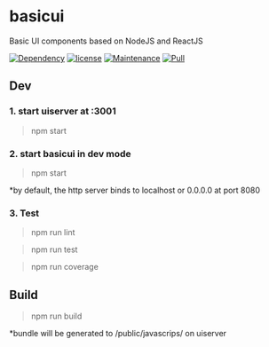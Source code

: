 # basicui 

Basic UI components based on NodeJS and ReactJS

[![Dependency](https://img.shields.io/badge/dependencies-up%20to%20date-green.svg)](https://github.com/lifengli/basicui)
[![license](https://img.shields.io/badge/license-MIT-blue.svg)](https://github.com/lifengli/basicui)
[![Maintenance](https://img.shields.io/badge/maintained-yes-orange.svg)](https://github.com/lifengli/basicui)
[![Pull](https://img.shields.io/badge/pull%20request-welcome-ff69b4.svg)](https://github.com/lifengli/basicui)

## Dev

### 1. start uiserver at :3001

> npm start

### 2. start basicui in dev mode

> npm start

*by default, the http server binds to localhost or 0.0.0.0 at port 8080

### 3. Test

> npm run lint

> npm run test

> npm run coverage

## Build

> npm run build

*bundle will be generated to /public/javascrips/ on uiserver

